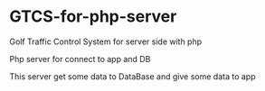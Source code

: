 # GTCS-for-php-server
Golf Traffic Control System for server side with php

Php server for connect to app and DB

This server get some data to DataBase
and give some data to app
